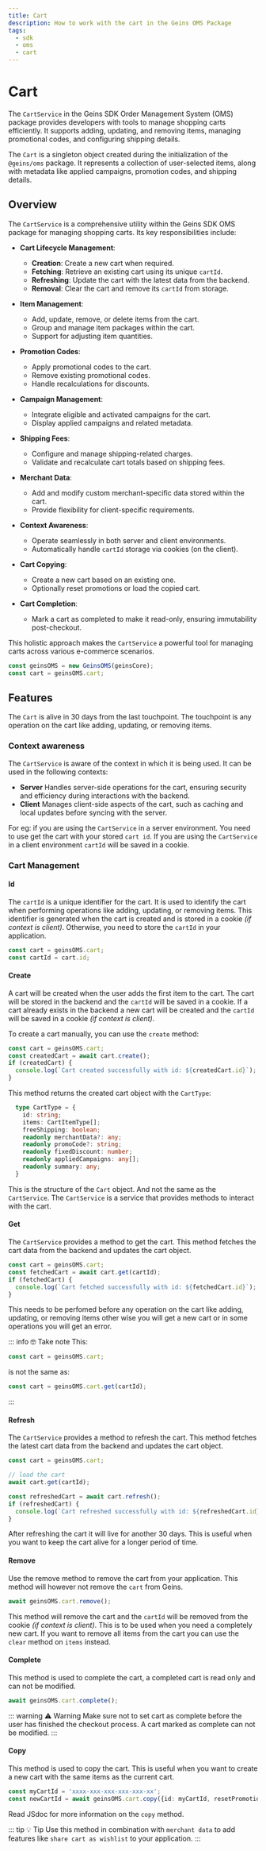 ```yaml
---
title: Cart
description: How to work with the cart in the Geins OMS Package
tags:
  - sdk
  - oms
  - cart
---
```


# Cart

The `CartService` in the Geins SDK Order Management System (OMS) package provides developers with tools to manage shopping carts efficiently. It supports adding, updating, and removing items, managing promotional codes, and configuring shipping details.

The `Cart` is a singleton object created during the initialization of the `@geins/oms` package. It represents a collection of user-selected items, along with metadata like applied campaigns, promotion codes, and shipping details.

## Overview

The `CartService` is a comprehensive utility within the Geins SDK OMS package for managing shopping carts. Its key responsibilities include:

- **Cart Lifecycle Management**: 
  - **Creation**: Create a new cart when required.
  - **Fetching**: Retrieve an existing cart using its unique `cartId`.
  - **Refreshing**: Update the cart with the latest data from the backend.
  - **Removal**: Clear the cart and remove its `cartId` from storage.

- **Item Management**:
  - Add, update, remove, or delete items from the cart.
  - Group and manage item packages within the cart.
  - Support for adjusting item quantities.

- **Promotion Codes**:
  - Apply promotional codes to the cart.
  - Remove existing promotional codes.
  - Handle recalculations for discounts.

- **Campaign Management**:
  - Integrate eligible and activated campaigns for the cart.
  - Display applied campaigns and related metadata.

- **Shipping Fees**:
  - Configure and manage shipping-related charges.
  - Validate and recalculate cart totals based on shipping fees.

- **Merchant Data**:
  - Add and modify custom merchant-specific data stored within the cart.
  - Provide flexibility for client-specific requirements.

- **Context Awareness**:
  - Operate seamlessly in both server and client environments.
  - Automatically handle `cartId` storage via cookies (on the client).

- **Cart Copying**:
  - Create a new cart based on an existing one.
  - Optionally reset promotions or load the copied cart.

- **Cart Completion**:
  - Mark a cart as completed to make it read-only, ensuring immutability post-checkout.

This holistic approach makes the `CartService` a powerful tool for managing carts across various e-commerce scenarios.


```typescript
const geinsOMS = new GeinsOMS(geinsCore);
const cart = geinsOMS.cart;
```


## Features

The `Cart` is alive in 30 days from the last touchpoint. The touchpoint is any operation on the cart like adding, updating, or removing items.

### Context awareness

The `CartService` is aware of the context in which it is being used. It can be used in the following contexts:

- **Server** Handles server-side operations for the cart, ensuring security and efficiency during interactions with the backend.
- **Client** Manages client-side aspects of the cart, such as caching and local updates before syncing with the server.

For eg: if you are using the `CartService` in a server environment. You need to use get the cart with your stored `cart id`. If you are using the `CartService` in a client environment `cartId` will be saved in a cookie.



### Cart Management

#### Id
The `cartId` is a unique identifier for the cart. It is used to identify the cart when performing operations like adding, updating, or removing items. This identifier is generated when the cart is created and is stored in a cookie _(if context is client)_. Otherwise, you need to store the `cartId` in your application.

```typescript
const cart = geinsOMS.cart;
const cartId = cart.id;
```


#### Create
A cart will be created when the user adds the first item to the cart. The cart will be stored in the backend and the `cartId` will be saved in a cookie. If a cart already exists in the backend a new cart will be created and the `cartId` will be saved in a cookie _(if context is client)_.

To create a cart manually, you can use the `create` method:

```typescript
const cart = geinsOMS.cart;
const createdCart = await cart.create();
if (createdCart) {     
  console.log(`Cart created successfully with id: ${createdCart.id}`);
}
```

This method returns the created cart object with the `CartType`:
```typescript
  type CartType = {
    id: string;
    items: CartItemType[];
    freeShipping: boolean;
    readonly merchantData?: any;
    readonly promoCode?: string;
    readonly fixedDiscount: number;
    readonly appliedCampaigns: any[];
    readonly summary: any;
  }
```

This is the structure of the `Cart` object. And not the same as the `CartService`. The `CartService` is a service that provides methods to interact with the cart.



#### Get

The `CartService` provides a method to get the cart. This method fetches the cart data from the backend and updates the cart object.

```typescript
const cart = geinsOMS.cart;
const fetchedCart = await cart.get(cartId);
if (fetchedCart) {     
  console.log(`Cart fetched successfully with id: ${fetchedCart.id}`);
}
```

This needs to be perfomed before any operation on the cart like adding, updating, or removing items other wise you will get a new cart or in some operations you will get an error.

::: info :nerd_face: Take note
This:
```typescript
const cart = geinsOMS.cart;
```
is not the same as:
```typescript
const cart = geinsOMS.cart.get(cartId);
```
:::


#### Refresh

The `CartService` provides a method to refresh the cart. This method fetches the latest cart data from the backend and updates the cart object.

```typescript
const cart = geinsOMS.cart;

// load the cart
await cart.get(cartId);  

const refreshedCart = await cart.refresh();
if (refreshedCart) {     
  console.log(`Cart refreshed successfully with id: ${refreshedCart.id}`);
}
```

After refreshing the cart it will live for another 30 days. This is useful when you want to keep the cart alive for a longer period of time.


#### Remove

Use the remove method to remove the cart from your application. This method will however not remove the `cart` from Geins.

```typescript
await geinsOMS.cart.remove();   
```

This method will remove the cart and the `cartId` will be removed from the cookie _(if context is client)_. This is to be used when you need a completely new cart. If you want to remove all items from the cart you can use the `clear` method on `items` instead.


#### Complete

This method is used to complete the cart, a completed cart is read only and can not be modified.

```typescript
await geinsOMS.cart.complete();  
```

::: warning :warning: Warning
Make sure not to set cart as complete before the user has finished the checkout process. A cart marked as complete can not be modified.
:::


#### Copy

This method is used to copy the cart. This is useful when you want to create a new cart with the same items as the current cart. 


```typescript
const myCartId = 'xxxx-xxx-xxx-xxx-xxx-xx';
const newCartId = await geinsOMS.cart.copy({id: myCartId, resetPromotions: true});
```

Read JSdoc for more information on the `copy` method.

::: tip :bulb: Tip
Use this method in combination with `merchant data` to add features like `share cart as wishlist` to your application.
:::
